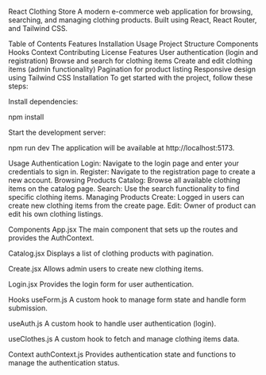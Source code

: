 React Clothing Store
A modern e-commerce web application for browsing, searching, and managing clothing products. Built using React, React Router, and Tailwind CSS.

Table of Contents
Features
Installation
Usage
Project Structure
Components
Hooks
Context
Contributing
License
Features
User authentication (login and registration)
Browse and search for clothing items
Create and edit clothing items (admin functionality)
Pagination for product listing
Responsive design using Tailwind CSS
Installation
To get started with the project, follow these steps:


Install dependencies:

npm install

Start the development server:

npm run dev
The application will be available at http://localhost:5173.

Usage
Authentication
Login: Navigate to the login page and enter your credentials to sign in.
Register: Navigate to the registration page to create a new account.
Browsing Products
Catalog: Browse all available clothing items on the catalog page.
Search: Use the search functionality to find specific clothing items.
Managing Products
Create: Logged in  users can create new clothing items from the create page.
Edit: Owner of product can edit his own clothing listings.

Components
App.jsx
The main component that sets up the routes and provides the AuthContext.

Catalog.jsx
Displays a list of clothing products with pagination.

Create.jsx
Allows admin users to create new clothing items.

Login.jsx
Provides the login form for user authentication.

Hooks
useForm.js
A custom hook to manage form state and handle form submission.

useAuth.js
A custom hook to handle user authentication (login).

useClothes.js
A custom hook to fetch and manage clothing items data.

Context
authContext.js
Provides authentication state and functions to manage the authentication status.



